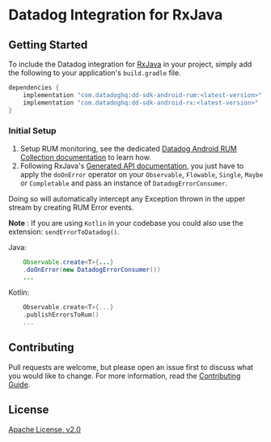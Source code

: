 # Datadog Integration for RxJava

## Getting Started 

To include the Datadog integration for [RxJava][1] in your project, simply add the
following to your application's `build.gradle` file.

```groovy
dependencies {
    implementation "com.datadoghq:dd-sdk-android-rum:<latest-version>"
    implementation "com.datadoghq:dd-sdk-android-rx:<latest-version>"
}
```

### Initial Setup

1. Setup RUM monitoring, see the dedicated [Datadog Android RUM Collection documentation][2] to learn how.
2. Following RxJava's [Generated API documentation][3], you just have to apply the `doOnError` operator on your `Observable`,
`Flowable`, `Single`, `Maybe` or `Completable` and pass an instance of `DatadogErrorConsumer`.

Doing so will automatically intercept any Exception thrown in the upper stream by creating RUM Error events.

**Note** : If you are using `Kotlin` in your codebase you could also use the extension: `sendErrorToDatadog()`.

Java: 

```java
    Observable.create<T>{...}
    .doOnError(new DatadogErrorConsumer())
    ...
```

Kotlin: 

```kotlin
    Observable.create<T>{...}
    .publishErrorsToRum()
    ...
```

## Contributing

Pull requests are welcome, but please open an issue first to discuss what you
would like to change. For more information, read the 
[Contributing Guide](../../CONTRIBUTING.md).

## License

[Apache License, v2.0](../../LICENSE)

[1]: https://github.com/ReactiveX/RxJava
[2]: https://docs.datadoghq.com/real_user_monitoring/android/?tab=kotlin
[3]: https://github.com/ReactiveX/RxJava/wiki